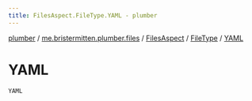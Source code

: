 ```yaml
---
title: FilesAspect.FileType.YAML - plumber
---
```


[plumber](../../../index.html) / [me.bristermitten.plumber.files](../../index.html) / [FilesAspect](../index.html) / [FileType](index.html) / [YAML](./-y-a-m-l.html)

# YAML

`YAML`